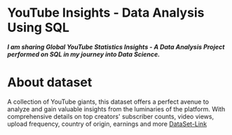 
#  YouTube Insights - Data Analysis Using SQL
*__I am sharing Global YouTube Statistics Insights - A Data Analysis Project performed on SQL in my journey into Data Science.__*
                         
# About dataset
  A collection of YouTube giants, this dataset offers a perfect avenue to analyze and gain valuable insights from the luminaries of the platform. With comprehensive details on top creators' subscriber counts, video views, upload frequency, country of origin, earnings and more
[DataSet-Link](https://www.kaggle.com/datasets/nelgiriyewithana/global-youtube-statistics-2023)
